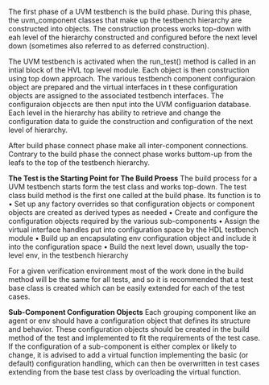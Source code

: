 
 The first phase of a UVM testbench is the build phase. During this phase, the uvm_component classes
 that make up the testbench hierarchy are constructed into objects. The construction process 
 works top-down with eah level of the hierarchy constructed and configured before the next level
 down (sometimes also referred to as deferred construction).


 The UVM testbench is activated when the run_test() method is called in an intial block 
 of the HVL top level module. Each object is then construction using top down approach. 
 The various testbench component configuraion object are prepared and the virtual interfaces in t
 these configuration objects are assigned to the associated testbench interfaces.
 The configuraion objeccts are then nput into the UVM configuarion database. 
 Each level in the hierarchy has ability to retrieve and change the configuration data
 to guide the construction and configuration of the next level of hierarchy.

 After build phase connect phase make all inter-component connections. Contrary to the build phase
 the connect phase works buttom-up from the leafs to the top of the testbench hierarchy.

 
**The Test is the Starting Point for The Build Proess**
The build process for a UVM testbench starts form the test class and works top-down.
The test class build method is the first one called at the build phase. Its function is to 
• Set up any factory overrides so that configuration objects or component objects are created as derived types  as needed 
• Create and configure the configuration objects required by the various sub-components 
• Assign the virtual interface handles put into configuration space by the HDL testbench module 
• Build up an encapsulating env configuration object and include it into the configuration space 
• Build the next level down, usually the top-level env, in the testbench hierarchy

For a given verification environment most of the work done in the build method will be the same for all tests, and so it is recommended that a test base class is created which can be easily extended for each of the test cases. 


**Sub-Component Configuration Objects** 
Each grouping component like an agent or env should have a configuration object that defines its structure and 
behavior. These configuration objects should be created in the build method of the test and implemented to fit the requirements of the test case. If the configuration of a sub-component is either complex or likely to change, it is advised to add a virtual function implementing the basic (or default) configuration handling, which can then be overwritten in test cases extending from the base test class by overloading the virtual function.
